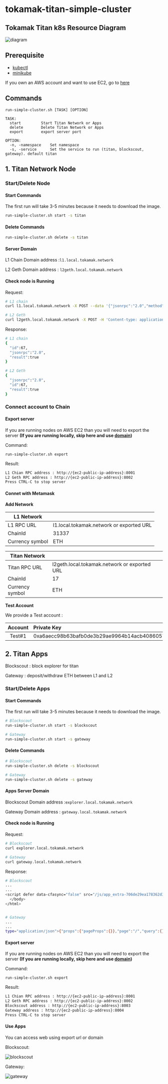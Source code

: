 # tokamak-titan-simple-cluster

## Tokamak Titan k8s Resource Diagram

![diagram](./assets/k8s-titan-diagram.png)

## Prerequisite

- [kubectl](https://kubernetes.io/docs/tasks/tools/#kubectl)
- [minikube](https://minikube.sigs.k8s.io/docs/start/)

If you own an AWS account and want to use EC2, go to [here](./terraform/README.md)

## Commands

```
run-simple-cluster.sh [TASK] [OPTION]

TASK:
  start         Start Titan Network or Apps
  delete        Delete Titan Network or Apps
  export        export server port

OPTION:
  -n, -namespace    Set namespace
  -s, -service      Set the service to run (titan, blockscout, gateway). default titan
```

## 1. Titan Network Node

### Start/Delete Node

#### Start Commands

The first run will take 3-5 minutes because it needs to download the image.

```bash
run-simple-cluster.sh start -s titan
```

#### Delete Commands

```bash
run-simple-cluster.sh delete -s titan
```

#### Server Domain

L1 Chain Domain address :`l1.local.tokamak.network`

L2 Geth Domain address : `l2geth.local.tokamak.network`

#### Check node is Running

Request:

```bash
# L1 chain
curl l1.local.tokamak.network -X POST --data '{"jsonrpc":"2.0","method":"net_listening","params":[],"id":67}'

# L2 Geth
curl l2geth.local.tokamak.network -X POST -H 'Content-type: application/json'  --data '{"jsonrpc":"2.0","method":"net_listening","params":[],"id":67}'
```

Response:

```bash
# L1 chain
{
  "id":67,
  "jsonrpc":"2.0",
  "result":true
}

# L2 Geth
{
  "jsonrpc":"2.0",
  "id":67,
  "result":true
}
```

### Connect account to Chain

#### Export server

If you are running nodes on AWS EC2 than you will need to export the server
**(If you are running locally, skip here and use [domain](#server-domain))**

Command:

```
run-simple-cluster.sh export
```

Result:

```bash
L1 Chian RPC address : http://{ec2-public-ip-address}:8001
L2 Geth RPC address : http://{ec2-public-ip-address}:8002
Press CTRL-C to stop server
```

#### Connet with Metamask

**Add Network**

| L1 Network      |                                          |
| --------------- | ---------------------------------------- |
| L1 RPC URL      | l1.local.tokamak.network or exported URL |
| ChainId         | 31337                                    |
| Currency symbol | ETH                                      |

| Titan Network   |                                              |
| --------------- | -------------------------------------------- |
| Titan RPC URL   | l2geth.local.tokamak.network or exported URL |
| ChainId         | 17                                           |
| Currency symbol | ETH                                          |

**Test Account**

We provide a Test account :

| Account | Private Key                                                        |
| :-----: | :----------------------------------------------------------------- |
| Test#1  | 0xa6aecc98b63bafb0de3b29ae9964b14acb4086057808be29f90150214ebd4a0f |

## 2. Titan Apps

Blockscout : block explorer for titan

Gateway : deposit/withdraw ETH between L1 and L2

### Start/Delete Apps

#### Start Commands

The first run will take 3-5 minutes because it needs to download the image.

```bash
# Blockscout
run-simple-cluster.sh start -s blockscout

# Gateway
run-simple-cluster.sh start -s gateway
```

#### Delete Commands

```bash
# Blockscout
run-simple-cluster.sh delete -s blockscout

# Gateway
run-simple-cluster.sh delete -s gateway
```

#### Apps Server Domain

Blockscout Domain address :`explorer.local.tokamak.network`

Gateway Domain address : `gateway.local.tokamak.network`

#### Check node is Running

Request:

```bash
# Blockscout
curl explorer.local.tokamak.network

# Gateway
curl gateway.local.tokamak.network
```

Response:

```bash
# Blockscout
...
...
<script defer data-cfasync="false" src="/js/app_extra-706de29ea178362d3534e02ac8ebe06c.js?vsn=d"></script>
  </body>
</html>


# Gateway
...
...
type="application/json">{"props":{"pageProps":{}},"page":"/","query":{},"buildId":"ntY29gUMhBO4humM4EDoG","nextExport":true,"autoExport":true,"isFallback":false,"scriptLoader":[]}</script></body></html>
```

#### Export server

If you are running nodes on AWS EC2 than you will need to export the server
**(If you are running locally, skip here and use [domain](#apps-server-domain))**

Command:

```
run-simple-cluster.sh export
```

Result:

```bash
L1 Chian RPC address : http://{ec2-public-ip-address}:8001
L2 Geth RPC address : http://{ec2-public-ip-address}:8002
Blockscout address : http://{ec2-public-ip-address}:8003
Gateway address : http://{ec2-public-ip-address}:8004
Press CTRL-C to stop server
```

#### Use Apps

You can access web using export url or domain

Blockscout:

![blockscout](./assets/blockscout_main.png)

Gateway:

![gateway](./assets/gateway_main.png)
